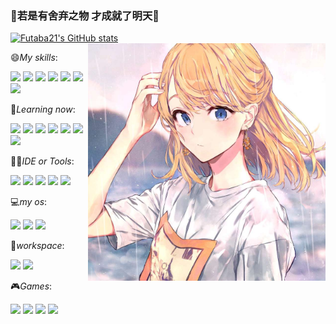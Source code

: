 ### 💬若是有舍弃之物 才成就了明天🌱
[![Futaba21's GitHub stats](https://github-readme-stats.vercel.app/api?username=silvadreamer&theme=cobalt)](https://github.com/silvadreamer/github-readme-stats)
<img align="right" alt="JPG" width=380px src="https://raw.githubusercontent.com/silvadreamer/silvadreamer/main/8D1BBE0E72583C3B30C670825D4D8C5E.jpg" />

😄*My skills*:

![](https://img.shields.io/badge/HTML5-E34F26?style=for-the-badge&logo=html5&logoColor=white) ![](https://img.shields.io/badge/CSS-239120?&style=for-the-badge&logo=css3&logoColor=white) ![](https://img.shields.io/badge/JavaScript-323330?style=for-the-badge&logo=javascript&logoColor=F7DF1E)  ![](https://img.shields.io/badge/Java-ED8B00?style=for-the-badge&logo=openjdk&logoColor=white) ![](https://img.shields.io/badge/Python-14354C?style=for-the-badge&logo=python&logoColor=white) ![](https://img.shields.io/badge/C%2B%2B-00599C?style=for-the-badge&logo=c%2B%2B&logoColor=white) ![](https://img.shields.io/badge/C-00599C?style=for-the-badge&logo=c&logoColor=white)

🤔*Learning now*:

![](https://img.shields.io/badge/Oracle-F80000?style=for-the-badge&logo=Oracle&logoColor=white)
![](https://img.shields.io/badge/Linux-FCC624?style=for-the-badge&logo=linux&logoColor=black) ![](https://img.shields.io/badge/Node.js-43853D?style=for-the-badge&logo=node.js&logoColor=white) ![](https://img.shields.io/badge/Vue.js-35495E?style=for-the-badge&logo=vue.js&logoColor=4FC08D) ![](https://img.shields.io/badge/React-20232A?style=for-the-badge&logo=react&logoColor=61DAFB) ![](https://img.shields.io/badge/Bootstrap-563D7C?style=for-the-badge&logo=bootstrap&logoColor=white) ![](https://img.shields.io/badge/Markdown-000000?style=for-the-badge&logo=markdown&logoColor=white) 

👩‍💻*IDE or Tools*:

![](https://img.shields.io/badge/IntelliJ_IDEA-000000.svg?style=for-the-badge&logo=intellij-idea&logoColor=white) ![](https://img.shields.io/badge/Visual_Studio_Code-0078D4?style=for-the-badge&logo=visual%20studio%20code&logoColor=white) ![](https://img.shields.io/badge/VIM-%2311AB00.svg?&style=for-the-badge&logo=vim&logoColor=white) ![](https://img.shields.io/badge/Visual_Studio-5C2D91?style=for-the-badge&logo=visual%20studio&logoColor=white) ![](https://img.shields.io/badge/PyCharm-000000.svg?&style=for-the-badge&logo=PyCharm&logoColor=white)

💻*my os*:

![](https://img.shields.io/badge/Windows-0078D6?style=for-the-badge&logo=windows&logoColor=white) ![](https://img.shields.io/badge/Android-3DDC84?style=for-the-badge&logo=android&logoColor=white) ![](https://img.shields.io/badge/Ubuntu-E95420?style=for-the-badge&logo=ubuntu&logoColor=white)

🔭*workspace*:

![](https://img.shields.io/badge/NVIDIA-GTX3060-76B900?style=for-the-badge&logo=nvidia&logoColor=white) ![](https://img.shields.io/badge/Intel-Core_i7_10th-0071C5?style=for-the-badge&logo=intel&logoColor=white)

🎮*Games*:

![](https://img.shields.io/badge/Counter_Strike-000000?style=for-the-badge&logo=counter-strike&logoColor=white) ![](https://img.shields.io/badge/Steam-000000?style=for-the-badge&logo=steam&logoColor=white) ![](https://img.shields.io/badge/FIFA-B7312F?style=for-the-badge&logo=fifa&logoColor=white) ![](https://img.shields.io/badge/Epic%20Games-313131?style=for-the-badge&logo=Epic%20Games&logoColor=white)
<!--
**silvadreamer/silvadreamer** is a ✨ _special_ ✨ repository because its `README.md` (this file) appears on your GitHub profile.

Here are some ideas to get you started:

- 🔭 I’m currently working on ...
- 🌱 I’m currently learning ...
- 👯 I’m looking to collaborate on ...
- 🤔 I’m looking for help with ...
- 💬 Ask me about ...
- 📫 How to reach me: ...
- 😄 Pronouns: ...
- ⚡ Fun fact: ...
-->

